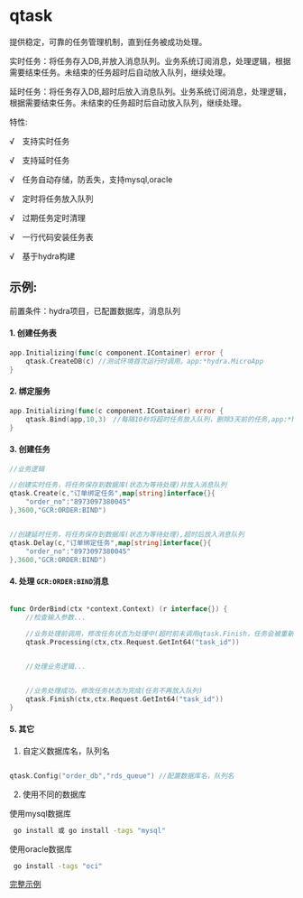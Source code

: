 # qtask
提供稳定，可靠的任务管理机制，直到任务被成功处理。


实时任务：将任务存入DB,并放入消息队列。业务系统订阅消息，处理逻辑，根据需要结束任务。未结束的任务超时后自动放入队列，继续处理。

延时任务：将任务存入DB,超时后放入消息队列。业务系统订阅消息，处理逻辑，根据需要结束任务。未结束的任务超时后自动放入队列，继续处理。

特性:

√　支持实时任务

√　支持延时任务

√　任务自动存储，防丢失，支持mysql,oracle

√　定时将任务放入队列

√　过期任务定时清理

√　一行代码安装任务表

√　基于hydra构建



## 示例:

前置条件：hydra项目，已配置数据库，消息队列


#### 1. 创建任务表   
```go
app.Initializing(func(c component.IContainer) error {
    qtask.CreateDB(c) //测试环境首次运行时调用。app:*hydra.MicroApp
}
```

#### 2. 绑定服务

```go
app.Initializing(func(c component.IContainer) error {
    qtask.Bind(app,10,3)　//每隔10秒将超时任务放入队列，删除3天前的任务,app:*hydra.MicroApp
}


```

#### 3. 创建任务

```go
//业务逻辑

//创建实时任务，将任务保存到数据库(状态为等待处理)并放入消息队列
qtask.Create(c,"订单绑定任务",map[string]interface{}{
    "order_no":"8973097380045"
},3600,"GCR:ORDER:BIND")


//创建延时任务，将任务保存到数据库(状态为等待处理),超时后放入消息队列
qtask.Delay(c,"订单绑定任务",map[string]interface{}{
    "order_no":"8973097380045"
},3600,"GCR:ORDER:BIND")
```


#### 4. 处理 `GCR:ORDER:BIND`消息

```go

func OrderBind(ctx *context.Context) (r interface{}) {
    //检查输入参数...
    
    //业务处理前调用，修改任务状态为处理中(超时前未调用qtask.Finish，任务会被重新放入队列)
    qtask.Processing(ctx,ctx.Request.GetInt64("task_id"))


    //处理业务逻辑...


    //业务处理成功，修改任务状态为完成(任务不再放入队列)
    qtask.Finish(ctx,ctx.Request.GetInt64("task_id"))
}

```


#### 5. 其它

1. 自定义数据库名，队列名
```go

qtask.Config("order_db","rds_queue") //配置数据库名，队列名

```

2. 使用不同的数据库
   
使用mysql数据库
```sh
 go install 或 go install -tags "mysql"

```
使用oracle数据库
```sh
 go install -tags "oci" 

```


[完整示例](https://github.com/micro-plat/qtask/tree/master/examples/flowserver)